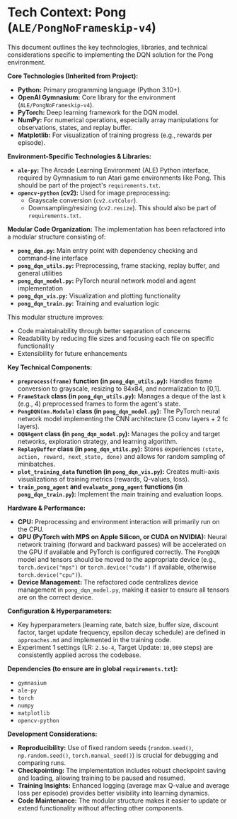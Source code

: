# Tech Context: Pong (`ALE/PongNoFrameskip-v4`)

This document outlines the key technologies, libraries, and technical considerations specific to implementing the DQN solution for the Pong environment.

**Core Technologies (Inherited from Project):**
- **Python:** Primary programming language (Python 3.10+).
- **OpenAI Gymnasium:** Core library for the environment (`ALE/PongNoFrameskip-v4`).
- **PyTorch:** Deep learning framework for the DQN model.
- **NumPy:** For numerical operations, especially array manipulations for observations, states, and replay buffer.
- **Matplotlib:** For visualization of training progress (e.g., rewards per episode).

**Environment-Specific Technologies & Libraries:**
- **`ale-py`:** The Arcade Learning Environment (ALE) Python interface, required by Gymnasium to run Atari game environments like Pong. This should be part of the project's `requirements.txt`.
- **`opencv-python` (cv2):** Used for image preprocessing:
    - Grayscale conversion (`cv2.cvtColor`).
    - Downsampling/resizing (`cv2.resize`).
    This should also be part of `requirements.txt`.

**Modular Code Organization:**
The implementation has been refactored into a modular structure consisting of:
- **`pong_dqn.py`:** Main entry point with dependency checking and command-line interface
- **`pong_dqn_utils.py`:** Preprocessing, frame stacking, replay buffer, and general utilities
- **`pong_dqn_model.py`:** PyTorch neural network model and agent implementation
- **`pong_dqn_vis.py`:** Visualization and plotting functionality
- **`pong_dqn_train.py`:** Training and evaluation logic

This modular structure improves:
- Code maintainability through better separation of concerns
- Readability by reducing file sizes and focusing each file on specific functionality
- Extensibility for future enhancements

**Key Technical Components:**
- **`preprocess(frame)` function (in `pong_dqn_utils.py`):** Handles frame conversion to grayscale, resizing to 84x84, and normalization to [0,1].
- **`FrameStack` class (in `pong_dqn_utils.py`):** Manages a deque of the last `k` (e.g., 4) preprocessed frames to form the agent's state.
- **`PongDQN(nn.Module)` class (in `pong_dqn_model.py`):** The PyTorch neural network model implementing the CNN architecture (3 conv layers + 2 fc layers).
- **`DQNAgent` class (in `pong_dqn_model.py`):** Manages the policy and target networks, exploration strategy, and learning algorithm.
- **`ReplayBuffer` class (in `pong_dqn_utils.py`):** Stores experiences `(state, action, reward, next_state, done)` and allows for random sampling of minibatches.
- **`plot_training_data` function (in `pong_dqn_vis.py`):** Creates multi-axis visualizations of training metrics (rewards, Q-values, loss).
- **`train_pong_agent` and `evaluate_pong_agent` functions (in `pong_dqn_train.py`):** Implement the main training and evaluation loops.

**Hardware & Performance:**
- **CPU:** Preprocessing and environment interaction will primarily run on the CPU.
- **GPU (PyTorch with MPS on Apple Silicon, or CUDA on NVIDIA):** Neural network training (forward and backward passes) will be accelerated on the GPU if available and PyTorch is configured correctly. The `PongDQN` model and tensors should be moved to the appropriate device (e.g., `torch.device("mps")` or `torch.device("cuda")` if available, otherwise `torch.device("cpu")`).
- **Device Management:** The refactored code centralizes device management in `pong_dqn_model.py`, making it easier to ensure all tensors are on the correct device.

**Configuration & Hyperparameters:**
- Key hyperparameters (learning rate, batch size, buffer size, discount factor, target update frequency, epsilon decay schedule) are defined in `approaches.md` and implemented in the training code.
- Experiment 1 settings (LR: `2.5e-4`, Target Update: `10,000` steps) are consistently applied across the codebase.

**Dependencies (to ensure are in global `requirements.txt`):**
- `gymnasium`
- `ale-py`
- `torch`
- `numpy`
- `matplotlib`
- `opencv-python`

**Development Considerations:**
- **Reproducibility:** Use of fixed random seeds (`random.seed()`, `np.random.seed()`, `torch.manual_seed()`) is crucial for debugging and comparing runs.
- **Checkpointing:** The implementation includes robust checkpoint saving and loading, allowing training to be paused and resumed.
- **Training Insights:** Enhanced logging (average max Q-value and average loss per episode) provides better visibility into learning dynamics.
- **Code Maintenance:** The modular structure makes it easier to update or extend functionality without affecting other components.
